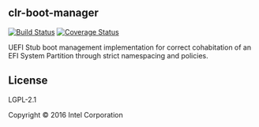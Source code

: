 clr-boot-manager
----------------

[![Build Status](https://travis-ci.org/ikeydoherty/clr-boot-managersvg?branch=master)](https://travis-ci.org/ikeydoherty/clr-boot-manager)
[![Coverage Status](https://coveralls.io/repos/github/ikeydoherty/clr-boot-manager/badge.png?branch=master)](https://coveralls.io/github/ikeydoherty/clr-boot-manager?branch=master)

UEFI Stub boot management implementation for correct cohabitation of an EFI System Partition
through strict namespacing and policies.

License
-------
LGPL-2.1

Copyright © 2016 Intel Corporation
